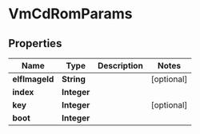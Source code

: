 

# VmCdRomParams


## Properties

Name | Type | Description | Notes
------------ | ------------- | ------------- | -------------
**elfImageId** | **String** |  |  [optional]
**index** | **Integer** |  | 
**key** | **Integer** |  |  [optional]
**boot** | **Integer** |  | 



